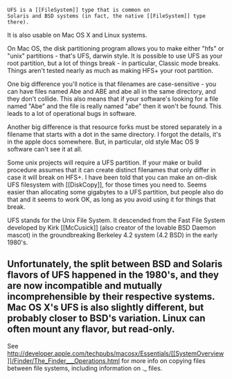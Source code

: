 

	UFS is a [[FileSystem]] type that is common on
	Solaris and BSD systems (in fact, the native [[FileSystem]] type there).
It is also usable on Mac OS X and Linux systems.
	

On Mac OS, the disk partitioning program allows you to make either "hfs" or "unix" partitions -
that's UFS, darwin style.
It is possible to use UFS as your root partition, but a lot of things break - in particular,
Classic mode breaks.
Things aren't tested nearly as much as making HFS+ your root partition.

One big difference you'll notice is that filenames are case-sensitive -
you can have files named Abe and ABE and abe all in the same directory,
and they don't collide.
This also means that if your software's looking for a file named "Abe" and the file is really
named "abe" then it won't be found.
This leads to a lot of operational bugs in software.

Another big difference is that resource forks must be stored separately in a filename
that starts with a dot in the same directory.  I forgot the details, it's in the apple docs somewhere.
But, in particular, old style Mac OS 9 software can't see it at all.

Some unix projects will require a UFS partition.  If your make or build procedure
assumes that it can create distinct filenames that only differ in case it will break on HFS+.  I have been told that you can make an on-disk UFS filesystem
with [[DiskCopy]], for those times you need to.
Seems easier than allocating some gigabytes to a UFS partition, but people also do
that and it seems to work OK, as long as you avoid using it for things that break.


UFS stands for the Unix File System.  It descended from the Fast File System developed
	by Kirk [[McCusick]] (also creator of the lovable BSD Daemon mascot) in the groundbreaking Berkeley 4.2 system (4.2 BSD) in the early 1980's.

Unfortunately, the split between BSD and Solaris flavors of UFS happened in the
	1980's, and they are now incompatible and mutually incomprehensible by their respective
	systems.  Mac OS X's UFS is also slightly different, but probably closer to BSD's
	variation.  Linux can often mount any flavor, but read-only.
----

See http://developer.apple.com/techpubs/macosx/Essentials/[[SystemOverview]]/Finder/The_Finder___Operations.html
for more info on copying files between file systems, including information on ._ files.